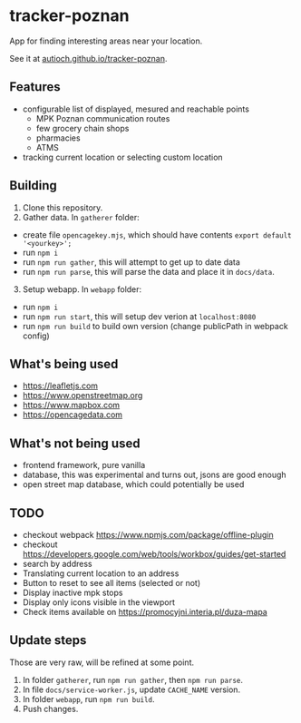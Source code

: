 # tracker-poznan

App for finding interesting areas near your location.

See it at [autioch.github.io/tracker-poznan](https://autioch.github.io/tracker-poznan).

## Features
- configurable list of displayed, mesured and reachable points
  - MPK Poznan communication routes
  - few grocery chain shops
  - pharmacies
  - ATMS
- tracking current location or selecting custom location

## Building
1. Clone this repository.
2. Gather data. In `gatherer` folder:
  - create file `opencagekey.mjs`, which should have contents `export default '<yourkey>';`
  - run `npm i`
  - run `npm run gather`, this will attempt to get up to date data
  - run `npm run parse`, this will parse the data and place it in `docs/data`.
3. Setup webapp. In `webapp` folder:
  - run `npm i`
  - run `npm run start`, this will setup dev verion at `localhost:8080`
  - run `npm run build` to build own version (change publicPath in webpack config)

## What's being used
- https://leafletjs.com
- https://www.openstreetmap.org
- https://www.mapbox.com
- https://opencagedata.com

## What's not being used
- frontend framework, pure vanilla
- database, this was experimental and turns out, jsons are good enough
- open street map database, which could potentially be used

## TODO
- checkout webpack https://www.npmjs.com/package/offline-plugin
- checkout https://developers.google.com/web/tools/workbox/guides/get-started
- search by address
- Translating current location to an address
- Button to reset to see all items (selected or not)
- Display inactive mpk stops
- Display only icons visible in the viewport
- Check items available on https://promocyjni.interia.pl/duza-mapa

## Update steps
Those are very raw, will be refined at some point.
1. In folder `gatherer`, run `npm run gather`, then `npm run parse`.
3. In file `docs/service-worker.js`, update `CACHE_NAME` version.
3. In folder `webapp`, run `npm run build`.
4. Push changes.
